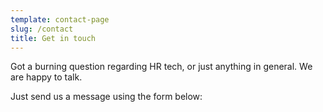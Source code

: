 ```yaml
---
template: contact-page
slug: /contact
title: Get in touch
---
```

Got a burning question regarding HR tech, or just anything in general. We are happy to talk. 

Just send us a message using the form below: